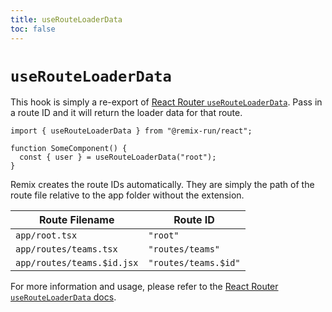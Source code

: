 ```yaml
---
title: useRouteLoaderData
toc: false
---
```


# `useRouteLoaderData`

This hook is simply a re-export of [React Router `useRouteLoaderData`][userouteloaderdata]. Pass in a route ID and it will return the loader data for that route.

```tsx
import { useRouteLoaderData } from "@remix-run/react";

function SomeComponent() {
  const { user } = useRouteLoaderData("root");
}
```

Remix creates the route IDs automatically. They are simply the path of the route file relative to the app folder without the extension.

| Route Filename             | Route ID             |
| -------------------------- | -------------------- |
| `app/root.tsx`             | `"root"`             |
| `app/routes/teams.tsx`     | `"routes/teams"`     |
| `app/routes/teams.$id.jsx` | `"routes/teams.$id"` |

For more information and usage, please refer to the [React Router `useRouteLoaderData` docs][userouteloaderdata].

[userouteloaderdata]: https://reactrouter.com/en/main/hooks/use-route-loader-data
